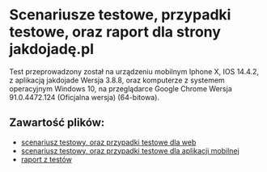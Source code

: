 # Scenariusze testowe, przypadki testowe, oraz raport dla strony jakdojadę.pl
Test przeprowadzony został na urządzeniu mobilnym Iphone X, IOS 14.4.2, z aplikacją jakdojade Wersja 3.8.8, oraz komputerze z systemem operacyjnym Windows 10, na przeglądarce Google Chrome Wersja 91.0.4472.124 (Oficjalna wersja) (64-bitowa).

## Zawartość plików:
* [scenariusz testowy, oraz przypadki testowe dla web](przypadki-testowe-i-scenariusz-web-jakdojade.xlsx)
* [scenariusz testowy, oraz przypadki testowe dla aplikacji mobilnej](przypadki-testowe-i-scenariusz-ios-jakdojade.xlsx)
* [raport z testów](raport-jakdojade.pdf)
